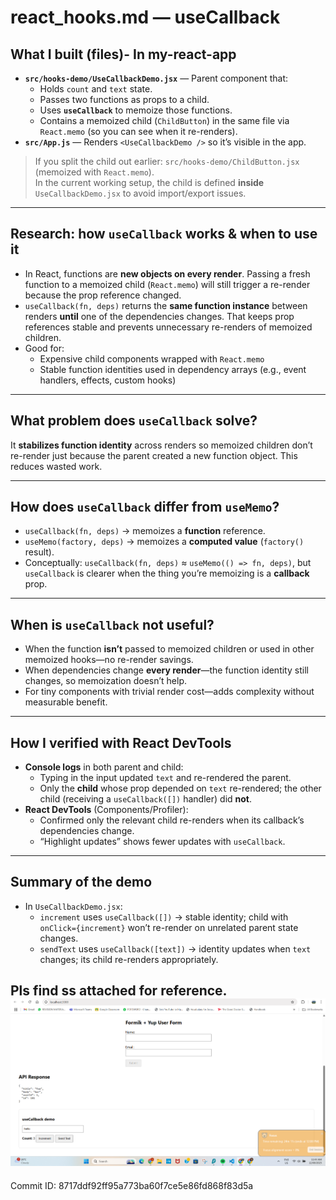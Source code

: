 # react_hooks.md — useCallback

## What I built (files)- In my-react-app
- **`src/hooks-demo/UseCallbackDemo.jsx`** — Parent component that:
  - Holds `count` and `text` state.
  - Passes two functions as props to a child.
  - Uses **`useCallback`** to memoize those functions.
  - Contains a memoized child (`ChildButton`) in the same file via `React.memo` (so you can see when it re-renders).
- **`src/App.js`** — Renders `<UseCallbackDemo />` so it’s visible in the app.

> If you split the child out earlier: `src/hooks-demo/ChildButton.jsx` (memoized with `React.memo`).  
> In the current working setup, the child is defined **inside** `UseCallbackDemo.jsx` to avoid import/export issues.

---

## Research: how `useCallback` works & when to use it
- In React, functions are **new objects on every render**. Passing a fresh function to a memoized child (`React.memo`) will still trigger a re-render because the prop reference changed.
- `useCallback(fn, deps)` returns the **same function instance** between renders **until** one of the dependencies changes. That keeps prop references stable and prevents unnecessary re-renders of memoized children.
- Good for:
  - Expensive child components wrapped with `React.memo`
  - Stable function identities used in dependency arrays (e.g., event handlers, effects, custom hooks)

---

## What problem does `useCallback` solve?
It **stabilizes function identity** across renders so memoized children don’t re-render just because the parent created a new function object. This reduces wasted work.

---

## How does `useCallback` differ from `useMemo`?
- `useCallback(fn, deps)` → memoizes a **function** reference.
- `useMemo(factory, deps)` → memoizes a **computed value** (`factory()` result).
- Conceptually: `useCallback(fn, deps)` ≈ `useMemo(() => fn, deps)`, but `useCallback` is clearer when the thing you’re memoizing is a **callback** prop.

---

## When is `useCallback` not useful?
- When the function **isn’t** passed to memoized children or used in other memoized hooks—no re-render savings.
- When dependencies change **every render**—the function identity still changes, so memoization doesn’t help.
- For tiny components with trivial render cost—adds complexity without measurable benefit.

---

## How I verified with React DevTools
- **Console logs** in both parent and child:
  - Typing in the input updated `text` and re-rendered the parent.
  - Only the **child** whose prop depended on `text` re-rendered; the other child (receiving a `useCallback([])` handler) did **not**.
- **React DevTools** (Components/Profiler):
  - Confirmed only the relevant child re-renders when its callback’s dependencies change.
  - “Highlight updates” shows fewer updates with `useCallback`.

---

## Summary of the demo
- In `UseCallbackDemo.jsx`:
  - `increment` uses `useCallback([])` → stable identity; child with `onClick={increment}` won’t re-render on unrelated parent state changes.
  - `sendText` uses `useCallback([text])` → identity updates when `text` changes; its child re-renders appropriately.

Pls find ss attached for reference. 
![alt text](image-22.png)
---

Commit ID: 8717ddf92ff95a773ba60f7ce5e86fd868f83d5a 